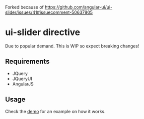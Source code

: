 Forked because of https://github.com/angular-ui/ui-slider/issues/41#issuecomment-50637805

# ui-slider directive

Due to popular demand. This is WIP so expect breaking changes!

## Requirements

- JQuery
- JQueryUI
- AngularJS

## Usage

Check the [demo](http://angular-ui.github.io/ui-slider/demo/demo.html) for an example on how it works.


